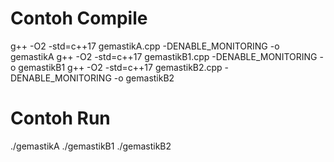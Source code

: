 # Contoh Compile

g++ -O2 -std=c++17 gemastikA.cpp -DENABLE_MONITORING -o gemastikA
g++ -O2 -std=c++17 gemastikB1.cpp -DENABLE_MONITORING -o gemastikB1
g++ -O2 -std=c++17 gemastikB2.cpp -DENABLE_MONITORING -o gemastikB2


# Contoh Run

./gemastikA
./gemastikB1
./gemastikB2
